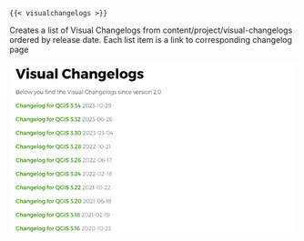 ```
{{< visualchangelogs >}}
```

Creates a list of Visual Changelogs from content/project/visual-changelogs ordered by release date. Each list item is a link to corresponding changelog page

![](img/visualchangelog.png)
